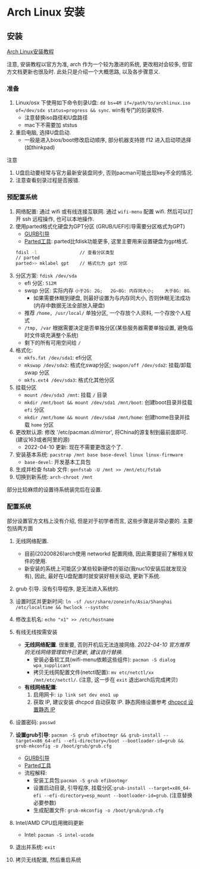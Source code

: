 # Arch Linux 安装


## 安装
[Arch Linux安装教程](https://wiki.archlinux.org/index.php/Installation_guide_(简体中文))

注意, 安装教程以官方为准, arch 作为一个较为激进的系统, 更改相对会较多, 但官方文档更新也很及时. 此处只是介绍一个大概思路, 以及各步骤意义.

###  准备
1. Linux/osx 下使用如下命令刻录U盘: `dd bs=4M if=/path/to/archlinux.iso of=/dev/sdx status=progress && sync`. win有专门的刻录软件.
    - 注意替换iso路径和U盘路径
    - mac下不需要加 ststus
2. 重启电脑, 选择U盘启动.
    - 一般是进入bios/boot修改启动顺序, 部分机器支持摁 f12 进入启动项选择(如thinkpad)

注意
1. U盘启动要经常与官方最新安装盘同步, 否则pacman可能出现key不全的情况.
2. 注意查看刻录过程是否报错.

### 预配置系统
1. 网络配置: 通过 wifi 或有线连接互联网. 通过 `wifi-menu` 配置 wifi. 然后可以打开 ssh 远程操作, 也可以本地操作.
2. 使用parted格式化硬盘为GPT分区 (GRUB/UEFI引导需要分区格式为GPT)
    - [GURB引导](https://wiki.archlinux.org/index.php/GRUB_(简体中文)#UEFI_.E7.B3.BB.E7.BB.9F)
    - [Parted工具](https://wiki.archlinux.org/index.php/GNU_Parted_(简体中文) ): parted比fdisk功能更多, 这里主要用来设置硬盘为gpt格式.
    ```Bash
    fdisl -l                // 查看分区类型
    // parted
    parted>> mklabel gpt    // 格式化为 gpt 分区
    ```
3. 分区方案: `fdisk /dev/sda`
    - efi 分区: `512M`
    - swqp 分区: 实际内存 `小于2G: 2G;   2G~8G: 内存同大小;    大于8G: 8G`.
      - 如果需要休眠到硬盘, 则最好设置为与内存同大小, 否则休眠无法成功(内存中数据无法全部放入硬盘)
    - 推荐 `/home, /usr/local/` 单独分区, 一个存放个人资料, 一个存放个人程式
    - `/tmp, /var` 根据需要决定是否单独分区(某些服务器需要单独设置, 避免临时文件填充满整个系统)
    - 剩下的所有可用空间给 `/`
4. 格式化:
    - `mkfs.fat /dev/sda1`: efi分区
    - `mkswap /dev/sda2`: 格式化swap分区;  `swapon/off /dev/sda2`: 挂载/卸载 swap 分区
    - `mkfs.ext4 /dev/sda3`: 格式化其他分区
5. 挂载分区
    - `mount /dev/sda3 /mnt`: 挂载 `/` 目录
    - `mkdir /mnt/boot && mount /dev/sda1 /mnt/boot`: 创建boot目录并挂载 `efi` 分区
    - `mkdir /mnt/home && mount /dev/sda4 /mnt/home`: 创建home目录并挂载 `home` 分区
6. 更改默认源: 修改 '/etc/pacman.d/mirror', 将China的源复制到最前面即可. (建议163或者阿里的源)
    - 2022-04-10 更新: 现在不需要更改这个了.
6. 安装基本系统: `pacstrap /mnt base base-devel linux linux-firmware`
    - `base-devel`: 开发基本工具包
7. 生成并检查 fstab 文件: `genfstab -U /mnt >> /mnt/etc/fstab`
8. 切换到新系统: `arch-chroot /mnt`

部分比较麻烦的设置待系统装完后在设置.

### 配置系统
部分设置官方文档上没有介绍, 但是对于初学者而言, 这些步骤是非常必要的. 主要包括两方面
1. 无线网络配置.
    - 目前(20200826)arch使用 networkd 配置网络, 因此需要提前了解相关软件的使用.
    - 新安装的系统上可能区少某些较新硬件的驱动(我nuc10安装后就发现没有), 因此, 最好在U盘配置时就安装好相关驱动, 更新下系统.
2. grub 引导. 没有引导程序, 是无法进入系统的.

1. 设置时区并更新时间: `ln -sf /usr/share/zoneinfo/Asia/Shanghai /etc/localtime && hwclock --systohc`
2. 修改主机名: `echo "x1" >> /etc/hostname`
3. 有线无线按需安装
    - **无线网络配置**. 很重要, 否则开机后无法连接网络. _2022-04-10 官方推荐的无线网络管理软件已更新, 建议自行替换._
        - 安装必备软工具(wifi-menu依赖这些组件): `pacman -S dialog wpa_supplicant`
        - 拷贝无线网配置文件(netctl配置): `mv etc/netctl/xx /mnt/etc/netctl/`. (注意, 这一步在 `exit` 退出arch后完成拷贝)
    - **有线网络配置**:
        1. 启用网卡: `ip link set dev eno1 up`
        2. 获取 IP, 建议安装 dhcpcd 自动获取 IP. 静态网络设置参考 [dhcpcd 设置静态 IP](https://wiki.archlinux.org/title/Dhcpcd_(%E7%AE%80%E4%BD%93%E4%B8%AD%E6%96%87)#Static_profile)
4. 设置密码: `passwd`
5. **设置grub引导**: `pacman -S grub efibootmgr && grub-install --target=x86_64-efi --efi-directory=/boot --bootloader-id=grub && grub-mkconfig -o /boot/grub/grub.cfg`
    - [GURB引导](https://wiki.archlinux.org/index.php/GRUB_(简体中文)#UEFI_.E7.B3.BB.E7.BB.9F)
    - [Parted工具](https://wiki.archlinux.org/index.php/GNU_Parted_(简体中文))
    - 流程解释:
        - 安装工具包:`pacman -S grub efibootmgr`
        - 设置启动目录, 引导程序, 挂载分区:`grub-install --target=x86_64-efi --efi-directory=esp_mount --bootloader-id=grub`. (注意替换必要参数)
        - 生成配置文件: `grub-mkconfig -o /boot/grub/grub.cfg`
6. Intel/AMD CPU启用微码更新
    - Intel: `pacman -S intel-ucode`
7. 退出并系统: `exit`
8. 拷贝无线配置, 然后重启系统
